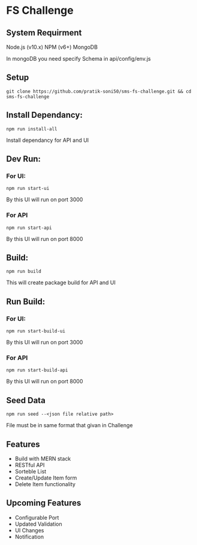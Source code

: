 # FS Challenge

## System Requirment
Node.js (v10.x)
NPM (v6+)
MongoDB

In mongoDB you need specify Schema in api/config/env.js

## Setup
```
git clone https://github.com/pratik-soni50/sms-fs-challenge.git && cd sms-fs-challenge
```

## Install Dependancy:
```
npm run install-all
```
Install dependancy for API and UI

## Dev Run:
### For UI:
```
npm run start-ui
```
By this UI will run on port 3000
### For API
```
npm run start-api
```
By this UI will run on port 8000

## Build:
```
npm run build
```
This will create package build for API and UI

## Run Build:
### For UI:
```
npm run start-build-ui
```
By this UI will run on port 3000
### For API
```
npm run start-build-api
```
By this UI will run on port 8000

## Seed Data
```
npm run seed --<json file relative path>
```
File must be in same format that givan in Challenge

## Features
- Build with MERN stack
- RESTful API
- Sorteble List
- Create/Update Item form
- Delete Item functionality

## Upcoming Features
- Configurable Port
- Updated Validation
- UI Changes
- Notification
